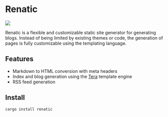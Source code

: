 # Renatic 

![](https://img.shields.io/crates/v/renatic?style=flat-square)

Renatic is a flexible and customizable static site generator for generating blogs. Instead of being limited by existing themes or code, the generation of pages is fully customizable using the templating language.

## Features

- Markdown to HTML conversion with meta headers
- Index and blog generation using the [Tera](https://tera.netlify.app/) template engine
- RSS feed generation

## Install

`cargo install renatic`
